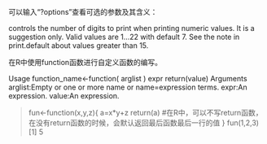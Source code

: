 可以输入“?options”查看可选的参数及其含义：

controls the number of digits to print when printing numeric values. It is a suggestion only. Valid values are 1...22 with default 7. See the note in print.default about values greater than 15.

在R中使用function函数进行自定义函数的编写。

Usage
function_name<-function( arglist ) expr
return(value)
Arguments
arglist:Empty or one or more name or name=expression terms.
expr:An expression.
value:An expression.

> fun<-function(x,y,z){
  a=x*y+z
  return(a) #在R中，可以不写return函数，在没有return函数的时候，会默认返回最后函数最后一行的值
}
> fun(1,2,3)
[1] 5
